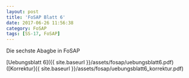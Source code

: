 ```yaml
---
layout: post
title: 'FoSAP Blatt 6'
date: 2017-06-26 11:56:38
category: FoSAP
tags: [SS-17, FoSAP]
---
```


Die sechste Abagbe in FoSAP

[Uebungsblatt 6]({{ site.baseurl }}/assets/fosap/uebungsblatt6.pdf) ([Korrektur]{{ site.baseurl }}/assets/fosap/uebungsblatt6_korrektur.pdf)